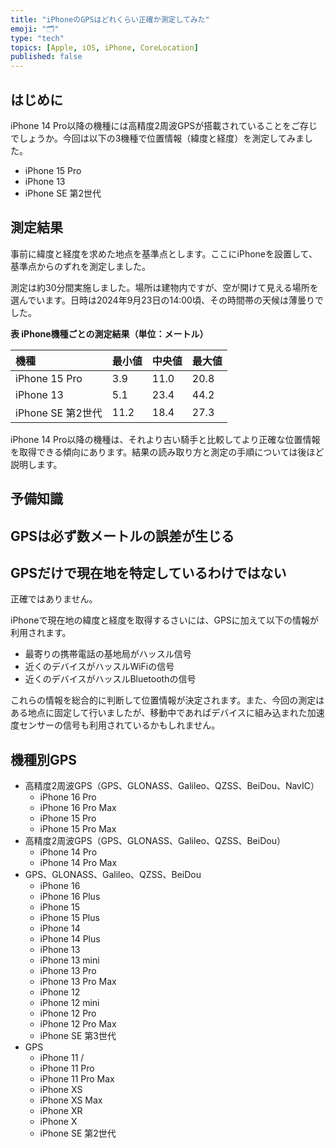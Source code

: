 ```yaml
---
title: "iPhoneのGPSはどれくらい正確か測定してみた"
emoji: "🗂"
type: "tech"
topics: [Apple, iOS, iPhone, CoreLocation]
published: false
---
```

## はじめに

iPhone 14 Pro以降の機種には高精度2周波GPSが搭載されていることをご存じでしょうか。今回は以下の3機種で位置情報（緯度と経度）を測定してみました。

- iPhone 15 Pro
- iPhone 13
- iPhone SE 第2世代

## 測定結果

事前に緯度と経度を求めた地点を基準点とします。ここにiPhoneを設置して、基準点からのずれを測定しました。

測定は約30分間実施しました。場所は建物内ですが、空が開けて見える場所を選んでいます。日時は2024年9月23日の14:00頃、その時間帯の天候は薄曇りでした。

**表 iPhone機種ごとの測定結果（単位：メートル）**

| 機種 | 最小値 | 中央値 | 最大値 |
|:---|:---|:---|:---|
| iPhone 15 Pro | 3.9 | 11.0 | 20.8 |
| iPhone 13 | 5.1 | 23.4 | 44.2 |
| iPhone SE 第2世代 | 11.2 | 18.4 | 27.3 |

iPhone 14 Pro以降の機種は、それより古い騎手と比較してより正確な位置情報を取得できる傾向にあります。結果の読み取り方と測定の手順については後ほど説明します。

## 予備知識

## GPSは必ず数メートルの誤差が生じる


## GPSだけで現在地を特定しているわけではない

正確ではありません。

iPhoneで現在地の緯度と経度を取得するさいには、GPSに加えて以下の情報が利用されます。

- 最寄りの携帯電話の基地局がハッスル信号
- 近くのデバイスがハッスルWiFiの信号
- 近くのデバイスがハッスルBluetoothの信号

これらの情報を総合的に判断して位置情報が決定されます。また、今回の測定はある地点に固定して行いましたが、移動中であればデバイスに組み込まれた加速度センサーの信号も利用されているかもしれません。

## 機種別GPS

- 高精度2周波GPS（GPS、GLONASS、Galileo、QZSS、BeiDou、NavIC）
  - iPhone 16 Pro
  - iPhone 16 Pro Max
  - iPhone 15 Pro
  - iPhone 15 Pro Max
- 高精度2周波GPS（GPS、GLONASS、Galileo、QZSS、BeiDou）
  - iPhone 14 Pro
  - iPhone 14 Pro Max
- GPS、GLONASS、Galileo、QZSS、BeiDou
  - iPhone 16
  - iPhone 16 Plus
  - iPhone 15
  - iPhone 15 Plus
  - iPhone 14
  - iPhone 14 Plus
  - iPhone 13
  - iPhone 13 mini
  - iPhone 13 Pro
  - iPhone 13 Pro Max
  - iPhone 12
  - iPhone 12 mini
  - iPhone 12 Pro
  - iPhone 12 Pro Max
  - iPhone SE 第3世代
- GPS 
  - iPhone 11 /
  - iPhone 11 Pro
  - iPhone 11 Pro Max
  - iPhone XS
  - iPhone XS Max
  - iPhone XR
  - iPhone X
  - iPhone SE 第2世代
